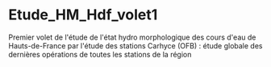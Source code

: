 # Etude_HM_Hdf_volet1
Premier volet de l'étude de l'état hydro morphologique des cours d'eau de Hauts-de-France par l'étude des stations Carhyce (OFB) : étude globale des dernières opérations de toutes les stations de la région
